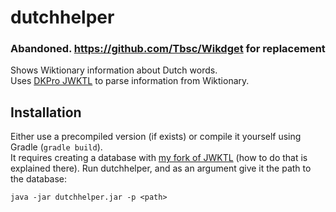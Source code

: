 # dutchhelper

### Abandoned. https://github.com/Tbsc/Wikdget for replacement

Shows Wiktionary information about Dutch words.  
Uses [DKPro JWKTL](https://dkpro.github.io/dkpro-jwktl) to parse information from Wiktionary.

## Installation

Either use a precompiled version (if exists) or compile it yourself using Gradle (`gradle build`).  
It requires creating a database with [my fork of JWKTL](https://github.com/Tbsc/dkpro-jwktl) (how to do that is explained there).
Run dutchhelper, and as an argument give it the path to the database:  
```
java -jar dutchhelper.jar -p <path>
```
